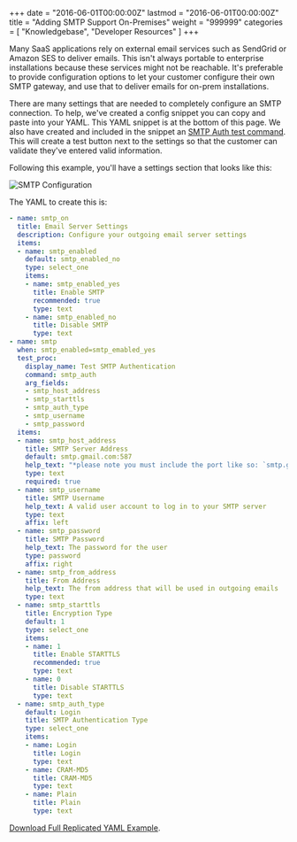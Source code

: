 +++
date = "2016-06-01T00:00:00Z"
lastmod = "2016-06-01T00:00:00Z"
title = "Adding SMTP Support On-Premises"
weight = "999999"
categories = [ "Knowledgebase", "Developer Resources" ]
+++

Many SaaS applications rely on external email services such as SendGrid or Amazon SES to deliver 
emails. This isn't always portable to enterprise installations because these services might not 
be reachable. It's preferable to provide configuration options to let your customer configure 
their own SMTP gateway, and use that to deliver emails for on-prem installations.

There are many settings that are needed to completely configure an SMTP connection. To help, 
we've created a config snippet you can copy and paste into your YAML. This YAML snippet is at 
the bottom of this page. We also have created and included in the snippet an 
[SMTP Auth test command](/packaging-an-application/test-procs/#smtp-auth). 
This will create a test button next to the settings so that the customer can validate they've 
entered valid information.

Following this example, you'll have a settings section that looks like this:

![SMTP Configuration](/static/smtp.png)

The YAML to create this is:

```yml
- name: smtp_on
  title: Email Server Settings
  description: Configure your outgoing email server settings
  items:
  - name: smtp_enabled
    default: smtp_enabled_no
    type: select_one
    items:
    - name: smtp_enabled_yes
      title: Enable SMTP
      recommended: true
      type: text
    - name: smtp_enabled_no
      title: Disable SMTP
      type: text
- name: smtp
  when: smtp_enabled=smtp_emabled_yes
  test_proc:
    display_name: Test SMTP Authentication
    command: smtp_auth
    arg_fields:
    - smtp_host_address
    - smtp_starttls
    - smtp_auth_type
    - smtp_username
    - smtp_password
  items:
  - name: smtp_host_address
    title: SMTP Server Address
    default: smtp.gmail.com:587
    help_text: "*please note you must include the port like so: `smtp.gmail.com:587`*"
    type: text
    required: true
  - name: smtp_username
    title: SMTP Username
    help_text: A valid user account to log in to your SMTP server
    type: text
    affix: left
  - name: smtp_password
    title: SMTP Password
    help_text: The password for the user
    type: password
    affix: right
  - name: smtp_from_address
    title: From Address
    help_text: The from address that will be used in outgoing emails
    type: text
  - name: smtp_starttls
    title: Encryption Type
    default: 1
    type: select_one
    items:
    - name: 1
      title: Enable STARTTLS
      recommended: true
      type: text
    - name: 0
      title: Disable STARTTLS
      type: text
  - name: smtp_auth_type
    default: Login
    title: SMTP Authentication Type
    type: select_one
    items:
    - name: Login
      title: Login
      type: text
    - name: CRAM-MD5
      title: CRAM-MD5
      type: text
    - name: Plain
      title: Plain
      type: text
```

[Download Full Replicated YAML Example](https://github.com/replicatedhq/repl-yaml-samples/blob/master/apps/smtp_w_test_proc.yml).
